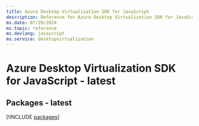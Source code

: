 ```yaml
---
title: Azure Desktop Virtualization SDK for JavaScript
description: Reference for Azure Desktop Virtualization SDK for JavaScript
ms.date: 07/29/2024
ms.topic: reference
ms.devlang: javascript
ms.service: desktopvirtualization
---
```

# Azure Desktop Virtualization SDK for JavaScript - latest
## Packages - latest
[!INCLUDE [packages](desktop-virtualization-index.md)]